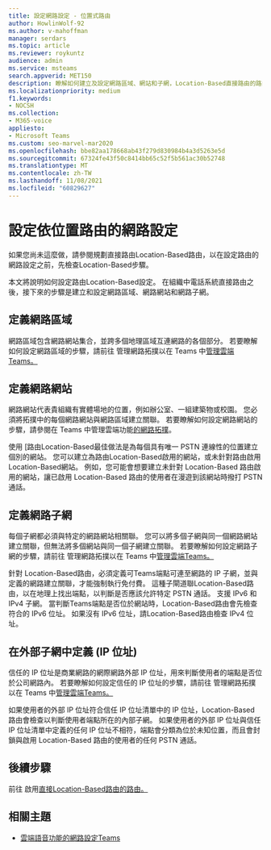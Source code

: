 ```yaml
---
title: 設定網路設定 - 位置式路由
author: HowlinWolf-92
ms.author: v-mahoffman
manager: serdars
ms.topic: article
ms.reviewer: roykuntz
audience: admin
ms.service: msteams
search.appverid: MET150
description: 瞭解如何建立及設定網路區域、網站和子網，Location-Based直接路由的路由。
ms.localizationpriority: medium
f1.keywords:
- NOCSH
ms.collection:
- M365-voice
appliesto:
- Microsoft Teams
ms.custom: seo-marvel-mar2020
ms.openlocfilehash: bbe82aa178668ab43f279d830984b4a3d5263e5d
ms.sourcegitcommit: 67324fe43f50c8414bb65c52f5b561ac30b52748
ms.translationtype: MT
ms.contentlocale: zh-TW
ms.lasthandoff: 11/08/2021
ms.locfileid: "60829627"
---
```

# <a name="configure-network-settings-for-location-based-routing"></a>設定依位置路由的網路設定

如果您尚未這麼做，請參閱規劃直接路由Location-Based路由[](location-based-routing-plan.md)，以在設定路由的網路設定之前，先檢查Location-Based步驟。

本文將說明如何設定路由Location-Based設定。 在組織中電話系統直接路由之後，接下來的步驟是建立和設定網路區域、網路網站和網路子網。

## <a name="define-network-regions"></a>定義網路區域

網路區域包含網路網站集合，並跨多個地理區域互連網路的各個部分。 若要瞭解如何設定網路區域的步驟，請前往 管理網路拓撲以在 Teams 中[管理雲端Teams。](manage-your-network-topology.md)

## <a name="define-network-sites"></a>定義網路網站

網路網站代表貴組織有實體場地的位置，例如辦公室、一組建築物或校園。 您必須將拓撲中的每個網路網站與網路區域建立關聯。 若要瞭解如何設定網路網站的步驟，請參閱在 Teams 中管理雲端功能[的網路拓撲](manage-your-network-topology.md)。

使用 [路由Location-Based最佳做法是為每個具有唯一 PSTN 連線性的位置建立個別的網站。 您可以建立為路由Location-Based啟用的網站，或未針對路由啟用Location-Based網站。 例如，您可能會想要建立未針對 Location-Based 路由啟用的網站，讓已啟用 Location-Based 路由的使用者在漫遊到該網站時撥打 PSTN 通話。

## <a name="define-network-subnets"></a>定義網路子網

每個子網都必須與特定的網路網站相關聯。 您可以將多個子網與同一個網路網站建立關聯，但無法將多個網站與同一個子網建立關聯。 若要瞭解如何設定網路子網的步驟，請前往 管理網路拓撲以在 Teams 中[管理雲端Teams。](manage-your-network-topology.md)

針對 Location-Based路由，必須定義可Teams端點可連至網路的 IP 子網，並與定義的網路建立關聯，才能強制執行免付費。 這種子閘道聯Location-Based路由，以在地理上找出端點，以判斷是否應該允許特定 PSTN 通話。 支援 IPv6 和 IPv4 子網。 當判斷Teams端點是否位於網站時，Location-Based路由會先檢查符合的 IPv6 位址。 如果沒有 IPv6 位址，請Location-Based路由檢查 IPv4 位址。

## <a name="define-trusted-ip-addresses-external-subnets"></a>在外部子網中定義 (IP 位址) 

信任的 IP 位址是商業網路的網際網路外部 IP 位址，用來判斷使用者的端點是否位於公司網路內。 若要瞭解如何設定信任的 IP 位址的步驟，請前往 管理網路拓撲以在 Teams 中[管理雲端Teams。](manage-your-network-topology.md)

如果使用者的外部 IP 位址符合信任 IP 位址清單中的 IP 位址，Location-Based 路由會檢查以判斷使用者端點所在的內部子網。 如果使用者的外部 IP 位址與信任 IP 位址清單中定義的任何 IP 位址不相符，端點會分類為位於未知位置，而且會封鎖與啟用 Location-Based 路由的使用者的任何 PSTN 通話。

## <a name="next-steps"></a>後續步驟

前往 啟用[直接Location-Based路由的路由。](location-based-routing-enable.md)

## <a name="related-topics"></a>相關主題

- [雲端語音功能的網路設定Teams](cloud-voice-network-settings.md)
